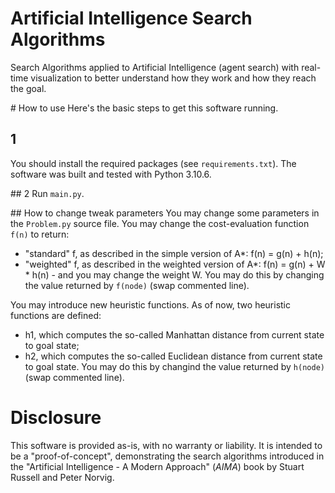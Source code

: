 # Artificial Intelligence Search Algorithms
Search Algorithms applied to Artificial Intelligence (agent search) with real-time visualization to better understand how they work and how they reach the goal.

# How to use
Here's the basic steps to get this software running.

## 1
You should install the required packages (see `requirements.txt`). The software was built and tested with Python 3.10.6.

## 2
Run `main.py`.

## How to change tweak parameters
You may change some parameters in the `Problem.py` source file.
You may change the cost-evaluation function `f(n)` to return:
- "standard" f, as described in the simple version of A*: f(n) = g(n) + h(n);
- "weighted" f, as described in the weighted version of A*: f(n) = g(n) + W * h(n) - and you may change the weight W.
You may do this by changing the value returned by `f(node)` (swap commented line).

You may introduce new heuristic functions. As of now, two heuristic functions are defined:
- h1, which computes the so-called Manhattan distance from current state to goal state;
- h2, which computes the so-called Euclidean distance from current state to goal state.
You may do this by changind the value returned by `h(node)` (swap commented line).

# Disclosure
This software is provided as-is, with no warranty or liability. It is intended to be a "proof-of-concept", demonstrating the search algorithms introduced in the "Artificial Intelligence - A Modern Approach" (*AIMA*) book by Stuart Russell and Peter Norvig.